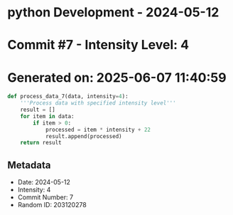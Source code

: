 ﻿# python Development - 2024-05-12
# Commit #7 - Intensity Level: 4
# Generated on: 2025-06-07 11:40:59
```python
def process_data_7(data, intensity=4):
    '''Process data with specified intensity level'''
    result = []
    for item in data:
        if item > 0:
            processed = item * intensity + 22
            result.append(processed)
    return result
```
## Metadata
- Date: 2024-05-12
- Intensity: 4
- Commit Number: 7
- Random ID: 203120278
